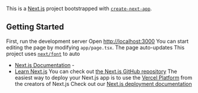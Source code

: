 This is a [Next.js](https://nextjs.org/) project bootstrapped with [`create-next-app`](https://github.com/vercel/next.js/tree/canary/packages/create-next-app).

## Getting Started
First, run the development server
Open [http://localhost:3000](http://localhost:3000) 
You can start editing the page by modifying `app/page.tsx`. The page auto-updates 
This project uses [`next/font`](https://nextjs.org/docs/basic-features/font-optimization) to auto
- [Next.js Documentation](https://nextjs.org/docs) - 
- [Learn Next.js](https://nextjs.org/learn) 
You can check out [the Next.js GitHub repository](https://github.com/vercel/next.js/) 
The easiest way to deploy your Next.js app is to use the [Vercel Platform](https://vercel.com/new?utm_medium=default-template&filter=next.js&utm_source=create-next-app&utm_campaign=create-next-app-readme) from the creators of Next.js
Check out our [Next.js deployment documentation](https://nextjs.org/docs/deployment) 
